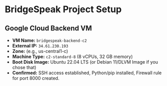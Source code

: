 # BridgeSpeak Project Setup

## Google Cloud Backend VM

- **VM Name:** `bridgespeak-backend-c2`
- **External IP:** `34.61.230.193` 
- **Zone:** (e.g., us-central1-c)
- **Machine Type:** `c2-standard-8` (8 vCPUs, 32 GB memory)
- **Boot Disk Image:** Ubuntu 22.04 LTS (or Debian 11/DLVM Image if you chose that)
- **Confirmed:** SSH access established, Python/pip installed, Firewall rule for port 8000 created.